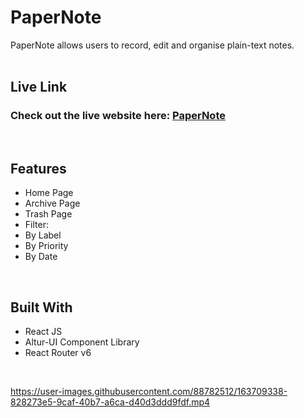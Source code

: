 <h1>
<b>PaperNote</b>
</h1>

<div>
PaperNote allows users to record, edit and organise plain-text notes. 
</div><br/>


## Live Link

### Check out the live website here: [PaperNote](https://paper-note.vercel.app/)

<br/>

## Features

- Home Page
- Archive Page
- Trash Page
- Filter:
 - By Label
 - By Priority
 - By Date

<br/>

## Built With

- React JS
- Altur-UI Component Library
- React Router v6

<br/>

https://user-images.githubusercontent.com/88782512/163709338-828273e5-9caf-40b7-a6ca-d40d3ddd9fdf.mp4

